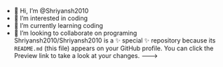 - 👋 Hi, I’m @Shriyansh2010
- 👀 I’m interested in coding
- 🌱 I’m currently learning coding
- 💞️ I’m looking to collaborate on programing
Shriyansh2010/Shriyansh2010 is a ✨ special ✨ repository because its `README.md` (this file) appears on your GitHub profile.
You can click the Preview link to take a look at your changes.
--->
